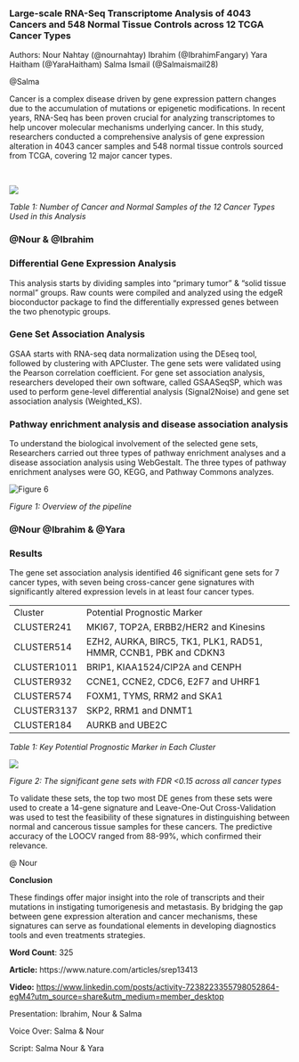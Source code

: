 ### **Large-scale RNA-Seq Transcriptome Analysis of 4043 Cancers and 548 Normal Tissue Controls across 12 TCGA Cancer Types**

Authors: Nour Nahtay (@nournahtay) Ibrahim (@IbrahimFangary) Yara Haitham (@YaraHaitham) Salma Ismail (@Salmaismail28)

@Salma

Cancer is a complex disease driven by gene expression pattern changes due to the accumulation of mutations or epigenetic modifications. In recent years, RNA-Seq has been proven crucial for analyzing transcriptomes to help uncover molecular mechanisms underlying cancer. In this study, researchers conducted a comprehensive analysis of gene expression alteration in 4043 cancer samples and 548 normal tissue controls sourced from TCGA, covering 12 major cancer types.

 

![](https://lh7-rt.googleusercontent.com/docsz/AD_4nXe4TbygBsP90AzNLMJBK3pX_1N_NLqUfBfFrR2802s7H9L0rqOQsJp4jACQVoaXVgKSk2LR6J0hp9y2bgkgSXWsOwvfShWS2PfOL6VS1kcIysfRIJFGUL0Ml-nAPtWiCYFcdF6bUdDWHbufOhR7LCE_Kyrn?key=r-gOvmhs1nKRqmGTtCDj6A)

_Table 1: Number of Cancer and Normal Samples of the 12 Cancer Types Used in this Analysis_


### @Nour & @Ibrahim

### **Differential Gene Expression Analysis**

This analysis starts by dividing samples into “primary tumor” & “solid tissue normal” groups. Raw counts were compiled and analyzed using the edgeR bioconductor package to find the differentially expressed genes between the two phenotypic groups.


### **Gene Set Association Analysis**

GSAA starts with RNA-seq data normalization using the DEseq tool, followed by clustering with APCluster. The gene sets were validated using the Pearson correlation coefficient. For gene set association analysis, researchers developed their own software, called GSAASeqSP, which was used to perform gene-level differential analysis (Signal2Noise) and gene set association analysis (Weighted\_KS).


### **Pathway enrichment analysis and disease association analysis**

To understand the biological involvement of the selected gene sets, Researchers carried out three types of pathway enrichment analyses and a disease association analysis using WebGestalt. The three types of pathway enrichment analyses were GO, KEGG, and Pathway Commons analyzes.

![Figure 6](https://lh7-rt.googleusercontent.com/docsz/AD_4nXdZzGfWwyVpb835etErlmD0TnDjyjw3Iukh8HTmJxw8VWN9fzTPZrBmCWEMp69Vle4gxuY74wkAs48cxfFG2_mdPGE5Z7-wi5XXBCOB8dXjmJTlkglLgz4eb09zpAiS_QJrW_TdcdzaL8fGlLy8s5XOqVg?key=r-gOvmhs1nKRqmGTtCDj6A)

_Figure 1: Overview of the pipeline_


### @Nour @Ibrahim & @Yara

### **Results** 

The gene set association analysis identified 46 significant gene sets for 7 cancer types, with seven being cross-cancer gene signatures with significantly altered expression levels in at least four cancer types. 

|             |                                                                  |
| ----------- | ---------------------------------------------------------------- |
| Cluster     | Potential Prognostic Marker                                      |
| CLUSTER241  | MKI67, TOP2A, ERBB2/HER2 and Kinesins                            |
| CLUSTER514  | EZH2, AURKA, BIRC5, TK1, PLK1, RAD51, HMMR, CCNB1, PBK and CDKN3 |
| CLUSTER1011 | BRIP1, KIAA1524/CIP2A and CENPH                                  |
| CLUSTER932  | CCNE1, CCNE2, CDC6, E2F7 and UHRF1                               |
| CLUSTER574  | FOXM1, TYMS, RRM2 and SKA1                                       |
| CLUSTER3137 | SKP2, RRM1 and DNMT1                                             |
| CLUSTER184  | AURKB and UBE2C                                                  |

_Table 1: Key Potential Prognostic Marker in Each Cluster_ 

![](https://lh7-rt.googleusercontent.com/docsz/AD_4nXfb2Fa5VIMBuC4adUKmI5kr1BGrmFl6DCmW1rHtm8t-L2VQ5aSl6qlOzP9Hf7E33IZs_vB23FA5aW2S9XeG0TUxl3geqM1ulvmorWwKeXbJi7YwLszeaUUg4X_rRQuSEUNAAIdaUMZ3UMcq08E1JrA9gm8?key=r-gOvmhs1nKRqmGTtCDj6A)

_Figure 2: The significant gene sets with FDR <0.15 across all cancer types_

To validate these sets, the top two most DE genes from these sets were used to create a 14-gene signature and Leave-One-Out Cross-Validation was used to test the feasibility of these signatures in distinguishing between normal and cancerous tissue samples for these cancers. The predictive accuracy of the LOOCV ranged from 88-99%, which confirmed their relevance.

@ Nour 

**Conclusion**

These findings offer major insight into the role of transcripts and their mutations in instigating tumorigenesis and metastasis. By bridging the gap between gene expression alteration and cancer mechanisms, these signatures can serve as foundational elements in developing diagnostics tools and even treatments strategies. 

**Word Count**: 325

**Article:** https\://www\.nature.com/articles/srep13413

**Video:** https://www.linkedin.com/posts/activity-7238223355798052864-egM4?utm_source=share&utm_medium=member_desktop

Presentation: Ibrahim, Nour & Salma

Voice Over: Salma & Nour

Script: Salma Nour & Yara
